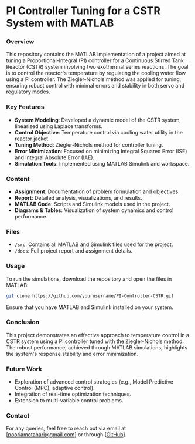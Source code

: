 # PI Controller Tuning for a CSTR System with MATLAB

### Overview
This repository contains the MATLAB implementation of a project aimed at tuning a Proportional-Integral (PI) controller for a Continuous Stirred Tank Reactor (CSTR) system involving two exothermal series reactions. The goal is to control the reactor's temperature by regulating the cooling water flow using a PI controller. The Ziegler-Nichols method was applied for tuning, ensuring robust control with minimal errors and stability in both servo and regulatory modes.

### Key Features
- **System Modeling**: Developed a dynamic model of the CSTR system, linearized using Laplace transforms.
- **Control Objective**: Temperature control via cooling water utility in the reactor jacket.
- **Tuning Method**: Ziegler-Nichols method for controller tuning.
- **Error Minimization**: Focused on minimizing Integral Squared Error (ISE) and Integral Absolute Error (IAE).
- **Simulation Tools**: Implemented using MATLAB Simulink and workspace.
  
### Content
- **Assignment**: Documentation of problem formulation and objectives.
- **Report**: Detailed analysis, visualizations, and results.
- **MATLAB Code**: Scripts and Simulink models used in the project.
- **Diagrams & Tables**: Visualization of system dynamics and control performance.

### Files
- `/src`: Contains all MATLAB and Simulink files used for the project.
- `/docs`: Full project report and assignment details.

### Usage
To run the simulations, download the repository and open the files in MATLAB:

```bash
git clone https://github.com/yourusername/PI-Controller-CSTR.git
```
Ensure that you have MATLAB and Simulink installed on your system.

### Conclusion
This project demonstrates an effective approach to temperature control in a CSTR system using a PI controller tuned with the Ziegler-Nichols method. The robust performance, achieved through MATLAB simulations, highlights the system's response stability and error minimization.

### Future Work
- Exploration of advanced control strategies (e.g., Model Predictive Control (MPC), adaptive control).
- Integration of real-time optimization techniques.
- Extension to multi-variable control problems.

### Contact
For any queries, feel free to reach out via email at [[pooriamotahari@gmail.com](mailto:pooriamotahari@gmail.com)] or through [[GitHub](https://github.com/Pouria-MK)].
